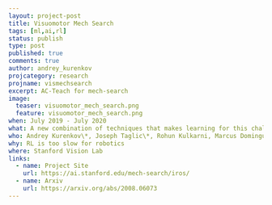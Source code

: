 ```yaml
---
layout: project-post
title: Visuomotor Mech Search
tags: [ml,ai,rl]
status: publish
type: post
published: true
comments: true
author: andrey_kurenkov
projcategory: research
projname: vismechsearch
excerpt: AC-Teach for mech-search
image:
  teaser: visuomotor_mech_search.png
  feature: visuomotor_mech_search.png
when: July 2019 - July 2020
what: A new combination of techniques that makes learning for this challenging problem doable very efficiently.
who: Andrey Kurenkov\*, Joseph Taglic\*, Rohun Kulkarni, Marcus Dominguez-Kuhne, Animesh Garg, Roberto Martín-Martín, Silvio Savarese
why: RL is too slow for robotics
where: Stanford Vision Lab
links:
  - name: Project Site
    url: https://ai.stanford.edu/mech-search/iros/
  - name: Arxiv
    url: https://arxiv.org/abs/2008.06073
---
```


